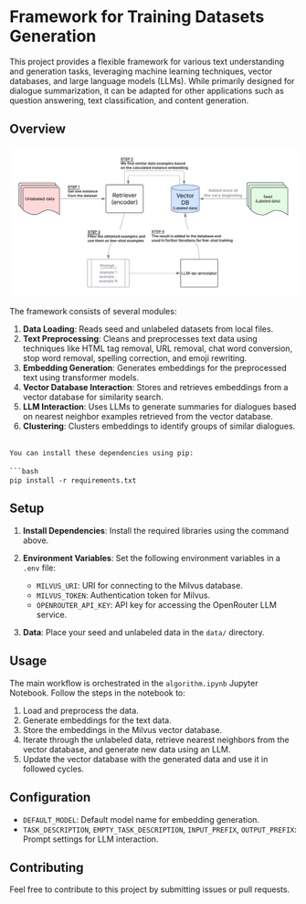 # Framework for Training Datasets Generation

This project provides a flexible framework for various text understanding and generation tasks, leveraging machine learning techniques, vector databases, and large language models (LLMs). While primarily designed for dialogue summarization, it can be adapted for other applications such as question answering, text classification, and content generation.

## Overview

![alt text](https://github.com/dmitry-psv/FewShotKit/blob/main/algo.png?raw=true)

The framework consists of several modules:

1.  **Data Loading**: Reads seed and unlabeled datasets from local files.
2.  **Text Preprocessing**: Cleans and preprocesses text data using techniques like HTML tag removal, URL removal, chat word conversion, stop word removal, spelling correction, and emoji rewriting.
3.  **Embedding Generation**: Generates embeddings for the preprocessed text using transformer models.
4.  **Vector Database Interaction**: Stores and retrieves embeddings from a vector database for similarity search.
5.  **LLM Interaction**: Uses LLMs to generate summaries for dialogues based on nearest neighbor examples retrieved from the vector database.
6.  **Clustering**: Clusters embeddings to identify groups of similar dialogues.

```

You can install these dependencies using pip:

```bash
pip install -r requirements.txt
```

## Setup

1.  **Install Dependencies**: Install the required libraries using the command above.
2.  **Environment Variables**: Set the following environment variables in a `.env` file:

    *   `MILVUS_URI`: URI for connecting to the Milvus database.
    *   `MILVUS_TOKEN`: Authentication token for Milvus.
    *   `OPENROUTER_API_KEY`: API key for accessing the OpenRouter LLM service.
3.  **Data**: Place your seed and unlabeled data in the `data/` directory. 

## Usage

The main workflow is orchestrated in the `algorithm.ipynb` Jupyter Notebook. Follow the steps in the notebook to:

1.  Load and preprocess the data.
2.  Generate embeddings for the text data.
3.  Store the embeddings in the Milvus vector database.
4.  Iterate through the unlabeled data, retrieve nearest neighbors from the vector database, and generate new data using an LLM.
5.  Update the vector database with the generated data and use it in followed cycles.


## Configuration

*   `DEFAULT_MODEL`: Default model name for embedding generation.
*   `TASK_DESCRIPTION`, `EMPTY_TASK_DESCRIPTION`, `INPUT_PREFIX`, `OUTPUT_PREFIX`: Prompt settings for LLM interaction.

## Contributing

Feel free to contribute to this project by submitting issues or pull requests.

